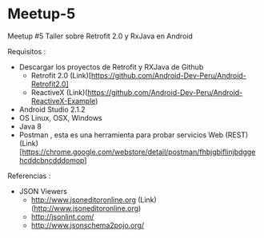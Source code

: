 # Meetup-5
Meetup #5  Taller sobre Retrofit 2.0 y RxJava en Android

Requisitos :

- Descargar los proyectos de Retrofit y RXJava de Github
  * Retrofit 2.0 (Link)[https://github.com/Android-Dev-Peru/Android-Retrofit2.0]
  * ReactiveX (Link)(https://github.com/Android-Dev-Peru/Android-ReactiveX-Example)
- Android Studio 2.1.2
- OS Linux, OSX, Windows
- Java 8 
- Postman , esta es una herramienta para probar servicios Web (REST)  (Link)[https://chrome.google.com/webstore/detail/postman/fhbjgbiflinjbdggehcddcbncdddomop]


Referencias :
 - JSON Viewers 
    * http://www.jsoneditoronline.org (Link)(http://www.jsoneditoronline.org)
    * http://jsonlint.com/
    * http://www.jsonschema2pojo.org/
